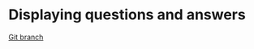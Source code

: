 # Displaying questions and answers 


[Git branch](https://github.com/codiku/typescript-react-quiz/tree/009-displaying-questions-and-answers)